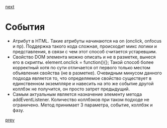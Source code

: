 <a href="04.md">next</a>

<h1>События</h1>

<ul>
<li>
Атрибут в HTML. Такие атрибуты начинаются на on (onclick, onfocus и пр). Поддержка такого кода сложная, происходит микс логики и представления, в связи с чем этот способ считается устаревшим.
</li>
<li>
Свойство DOM элемента можно описать и не в разметке, вынеся его в скрипты. element.onclick = function(){};
Такой способ более корректный хотя по сути отличается от первого только местом объявления свойства (не в разметке). Очевидным минусом данного подхода является то, что определяемое свойство существует в единственном экземпляре и навесить на это же событие другой коллбэк не получится, он просто затрет предыдущий.
</li>
<li>
Самым актуальным является назначение элементу метода addEventListener. Количество коллбэков при таком подходе не ограничено. Метод принимает 3 параметра, событие, коллбэк и фазу.
</li>
</ul>

<a href="02.md">prev</a>
